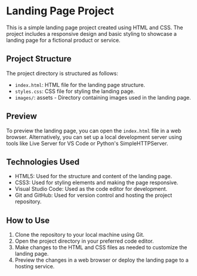 # Landing Page Project

This is a simple landing page project created using HTML and CSS. The project includes a responsive design and basic styling to showcase a landing page for a fictional product or service.

## Project Structure

The project directory is structured as follows:

- `index.html`: HTML file for the landing page structure.
- `styles.css`: CSS file for styling the landing page.
- `images/`: assets - Directory containing images used in the landing page.

## Preview

To preview the landing page, you can open the `index.html` file in a web browser. Alternatively, you can set up a local development server using tools like Live Server for VS Code or Python's SimpleHTTPServer.

## Technologies Used

- HTML5: Used for the structure and content of the landing page.
- CSS3: Used for styling elements and making the page responsive.
- Visual Studio Code: Used as the code editor for development.
- Git and GitHub: Used for version control and hosting the project repository.

## How to Use

1. Clone the repository to your local machine using Git.
2. Open the project directory in your preferred code editor.
3. Make changes to the HTML and CSS files as needed to customize the landing page.
4. Preview the changes in a web browser or deploy the landing page to a hosting service.
